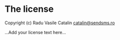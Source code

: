 # The license

Copyright (c) Radu Vasile Catalin <catalin@sendsms.ro>

...Add your license text here...